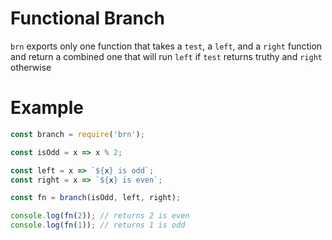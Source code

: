 # Functional Branch

`brn` exports only one function that takes a `test`, a `left`, and a `right`
function and return a combined one that will run `left` if `test` returns truthy
and `right` otherwise

# Example

```js
const branch = require('brn');

const isOdd = x => x % 2;

const left = x => `${x} is odd`;
const right = x => `${x} is even`;

const fn = branch(isOdd, left, right);

console.log(fn(2)); // returns 2 is even
console.log(fn(1)); // returns 1 is odd
```
